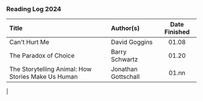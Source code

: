 ### Reading Log 2024

| Title                                              | Author(s)                       | Date Finished |
| :------------------------------------------------- | :------------------------------ | :-----------: |
| Can't Hurt Me                                      | David Goggins                   | 01.08         |
| The Paradox of Choice                              | Barry Schwartz                  | 01.20         |
| The Storytelling Animal: How Stories Make Us Human | Jonathan Gottschall             | 01.nn         |
| 
